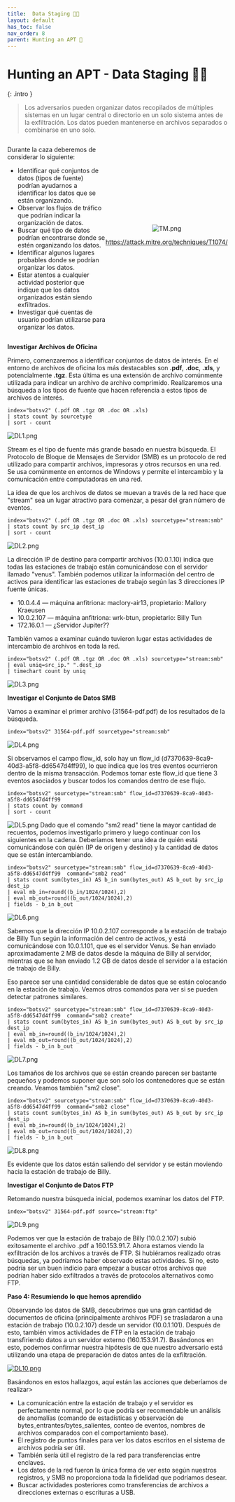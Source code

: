 ```yaml
---
title:  Data Staging 🕵🏻
layout: default
has_toc: false
nav_order: 8
parent: Hunting an APT 👺
---
```


# Hunting an APT - **Data Staging** 🕵🏻


{: .intro }
>Los adversarios pueden organizar datos recopilados de múltiples sistemas en un lugar central o directorio en un solo sistema antes de la exfiltración. Los datos pueden mantenerse en archivos separados o combinarse en uno solo. 


<div style="display: flex; align-items: center;">
    <div style="flex: 1;">
        <p>Durante la caza deberemos de considerar lo siguiente:</p>
        <ul>
            <li>Identificar qué conjuntos de datos (tipos de fuente) podrían ayudarnos a identificar los datos que se están organizando.</li>
            <li>Observar los flujos de tráfico que podrían indicar la organización de datos.</li>
            <li>Buscar qué tipo de datos podrían encontrarse donde se estén organizando los datos.</li>
            <li>Identificar algunos lugares probables donde se podrían organizar los datos.</li>
            <li>Estar atentos a cualquier actividad posterior que indique que los datos organizados están siendo exfiltrados.</li>
            <li>Investigar qué cuentas de usuario podrían utilizarse para organizar los datos.</li>
        </ul>
    </div>
    <div style="flex: 1; text-align: center;">
        <img src="https://i.postimg.cc/tTGby05C/TM.png" alt="TM.png">
       <p><a href="https://attack.mitre.org/techniques/T1074/">https://attack.mitre.org/techniques/T1074/</a></p>
    </div>
</div>

**Investigar Archivos de Oficina**

Primero, comenzaremos a identificar conjuntos de datos de interés. En el entorno de archivos de oficina los más destacables son **.pdf**, **.doc**, **.xls**, y potencialmente **.tgz**. 
Esta última es una extensión de archivo comúnmente utilizada para indicar un archivo de archivo comprimido.
Realizaremos una búsqueda a los tipos de fuente que hacen referencia a estos tipos de archivos de interés.

```
index="botsv2" (.pdf OR .tgz OR .doc OR .xls)
| stats count by sourcetype
| sort - count
```

![DL1.png](https://i.postimg.cc/7LjT1LNP/DL1.png)

Stream es el tipo de fuente más grande basado en nuestra búsqueda.
 El Protocolo de Bloque de Mensajes de Servidor (SMB) es un protocolo de red utilizado para compartir archivos, impresoras y otros recursos en una red. Se usa comúnmente en entornos de Windows y permite el intercambio y la comunicación entre computadoras en una red. 

La idea de que los archivos de datos se muevan a través de la red hace que "stream" sea un lugar atractivo para comenzar, a pesar del gran número de eventos.

```
index="botsv2" (.pdf OR .tgz OR .doc OR .xls) sourcetype="stream:smb"
| stats count by src_ip dest_ip
| sort - count
```

![DL2.png](https://i.postimg.cc/ZYp6c6gG/DL2.png)

La dirección IP de destino para compartir archivos (10.0.1.10) indica que todas las estaciones de trabajo están comunicándose con el servidor llamado "venus". También podemos utilizar la información del centro de activos para identificar las estaciones de trabajo según las 3 direcciones IP fuente únicas.

- 10.0.4.4 — máquina anfitriona: maclory-air13, propietario: Mallory Kraeusen
- 10.0.2.107 — máquina anfitriona: wrk-btun, propietario: Billy Tun
- 172.16.0.1 — ¿Servidor Jupiter??

También vamos a examinar cuándo tuvieron lugar estas actividades de intercambio de archivos en toda la red.

```
index="botsv2" (.pdf OR .tgz OR .doc OR .xls) sourcetype="stream:smb"
| eval uniq=src_ip." ".dest_ip
| timechart count by uniq
```
![DL3.png](https://i.postimg.cc/7hkGcQcp/DL3.png)

**Investigar el Conjunto de Datos SMB**

Vamos a examinar el primer archivo (31564-pdf.pdf) de los resultados de la búsqueda.

```
index="botsv2" 31564-pdf.pdf sourcetype="stream:smb"
```
![DL4.png](https://i.postimg.cc/cHYtFNDR/DL4.png)


Si observamos el campo flow_id, solo hay un flow_id (d7370639-8ca9-40d3-a5f8-dd6547d4ff99), lo que indica que los tres eventos ocurrieron dentro de la misma transacción. Podemos tomar este flow_id que tiene 3 eventos asociados y buscar todos los comandos dentro de ese flujo.

```
index="botsv2" sourcetype="stream:smb" flow_id=d7370639-8ca9-40d3-a5f8-dd6547d4ff99
| stats count by command
| sort - count
```
![DL5.png](https://i.postimg.cc/251ZBWhX/DL5.png)
Dado que el comando "sm2 read" tiene la mayor cantidad de recuentos, podemos investigarlo primero y luego continuar con los siguientes en la cadena. Deberíamos tener una idea de quién está comunicándose con quién (IP de origen y destino) y la cantidad de datos que se están intercambiando.

```
index="botsv2" sourcetype="stream:smb" flow_id=d7370639-8ca9-40d3-a5f8-dd6547d4ff99  command="smb2 read"
| stats count sum(bytes_in) AS b_in sum(bytes_out) AS b_out by src_ip dest_ip
| eval mb_in=round((b_in/1024/1024),2)
| eval mb_out=round((b_out/1024/1024),2)
| fields - b_in b_out
```

![DL6.png](https://i.postimg.cc/jSdNtm5T/DL6.png)

Sabemos que la dirección IP 10.0.2.107 corresponde a la estación de trabajo de Billy Tun según la información del centro de activos, y está comunicándose con 10.0.1.101, que es el servidor Venus. Se han enviado aproximadamente 2 MB de datos desde la máquina de Billy al servidor, mientras que se han enviado 1.2 GB de datos desde el servidor a la estación de trabajo de Billy. 

Eso parece ser una cantidad considerable de datos que se están colocando en la estación de trabajo. 
Veamos otros comandos para ver si se pueden detectar patrones similares.

```
index="botsv2" sourcetype="stream:smb" flow_id=d7370639-8ca9-40d3-a5f8-dd6547d4ff99  command="smb2 create"
| stats count sum(bytes_in) AS b_in sum(bytes_out) AS b_out by src_ip dest_ip
| eval mb_in=round((b_in/1024/1024),2)
| eval mb_out=round((b_out/1024/1024),2)
| fields - b_in b_out
```

![DL7.png](https://i.postimg.cc/Z57NRHBd/DL7.png)

Los tamaños de los archivos que se están creando parecen ser bastante pequeños y podemos suponer que son solo los contenedores que se están creando. Veamos también "sm2 close".

```
index="botsv2" sourcetype="stream:smb" flow_id=d7370639-8ca9-40d3-a5f8-dd6547d4ff99  command="smb2 close"
| stats count sum(bytes_in) AS b_in sum(bytes_out) AS b_out by src_ip dest_ip
| eval mb_in=round((b_in/1024/1024),2)
| eval mb_out=round((b_out/1024/1024),2)
| fields - b_in b_out
```

![DL8.png](https://i.postimg.cc/02vDHb1b/DL8.png)

Es evidente que los datos están saliendo del servidor y se están moviendo hacia la estación de trabajo de Billy.

**Investigar el Conjunto de Datos FTP**

Retomando nuestra búsqueda inicial, podemos examinar los datos del FTP.

```
index="botsv2" 31564-pdf.pdf source="stream:ftp"
```

![DL9.png](https://i.postimg.cc/4N1VCsXw/DL9.png)

Podemos ver que la estación de trabajo de Billy (10.0.2.107) subió exitosamente el archivo .pdf a 160.153.91.7. Ahora estamos viendo la exfiltración de los archivos a través de FTP. Si hubiéramos realizado otras búsquedas, ya podríamos haber observado estas actividades. Si no, esto podría ser un buen indicio para empezar a buscar otros archivos que podrían haber sido exfiltrados a través de protocolos alternativos como FTP.

**Paso 4: Resumiendo lo que hemos aprendido**

Observando los datos de SMB, descubrimos que una gran cantidad de documentos de oficina (principalmente archivos PDF) se trasladaron a una estación de trabajo (10.0.2.107) desde un servidor (10.0.1.101). Después de esto, también vimos actividades de FTP en la estación de trabajo transfiriendo datos a un servidor externo (160.153.91.7). Basándonos en esto, podemos confirmar nuestra hipótesis de que nuestro adversario está utilizando una etapa de preparación de datos antes de la exfiltración.

[![DL10.png](https://i.postimg.cc/fyfthfQk/DL10.png)](https://postimg.cc/hQhPLxjq)

Basándonos en estos hallazgos, aquí están las acciones que deberíamos de realizar>

- La comunicación entre la estación de trabajo y el servidor es perfectamente normal, por lo que podría ser recomendable un análisis de anomalías (comando de estadísticas y observación de bytes_entrantes/bytes_salientes, conteo de eventos, nombres de archivos comparados con el comportamiento base).
- El registro de puntos finales para ver los datos escritos en el sistema de archivos podría ser útil.
- También sería útil el registro de la red para transferencias entre enclaves.
- Los datos de la red fueron la única forma de ver esto según nuestros registros, y SMB no proporciona toda la fidelidad que podríamos desear.
- Buscar actividades posteriores como transferencias de archivos a direcciones externas o escrituras a USB.